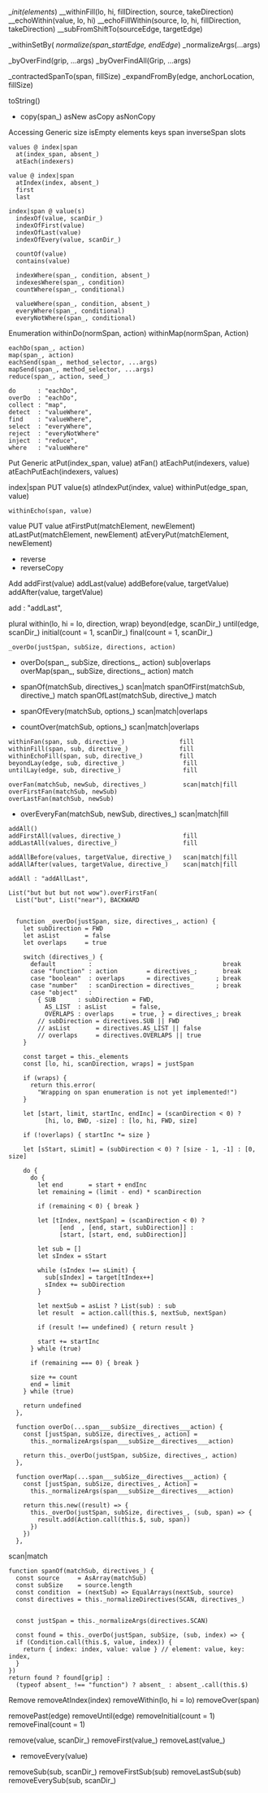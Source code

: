 __init(elements_)
__withinFill(lo, hi, fillDirection, source, takeDirection)
__echoWithin(value, lo, hi)
__echoFillWithin(source, lo, hi, fillDirection, takeDirection)
__subFromShiftTo(sourceEdge, targetEdge)

_withinSetBy(
_normalize(span_startEdge, endEdge_)
_normalizeArgs(...args)

_byOverFind(grip, ...args)
_byOverFindAll(Grip, ...args)

_contractedSpanTo(span, fillSize)
_expandFromBy(edge, anchorLocation, fillSize)


toString()

* copy(span_)
  asNew
  asCopy
  asNonCopy


Accessing
  Generic
    size
    isEmpty
    elements
    keys
    span
    inverseSpan
    slots

    values @ index|span
      at(index_span, absent_)
      atEach(indexers)

    value @ index|span
      atIndex(index, absent_)
      first
      last

    index|span @ value(s)
      indexOf(value, scanDir_)
      indexOfFirst(value)
      indexOfLast(value)
      indexOfEvery(value, scanDir_)

      countOf(value)
      contains(value)

      indexWhere(span_, condition, absent_)
      indexesWhere(span_, condition)
      countWhere(span_, conditional)

      valueWhere(span_, condition, absent_)
      everyWhere(span_, conditional)
      everyNotWhere(span_, conditional)

  Enumeration
    withinDo(normSpan, action)
    withinMap(normSpan, Action)

    eachDo(span_, action)
    map(span_, action)
    eachSend(span_, method_selector, ...args)
    mapSend(span_, method_selector, ...args)
    reduce(span_, action, seed_)

    do      : "eachDo",
    overDo  : "eachDo",
    collect : "map",
    detect  : "valueWhere",
    find    : "valueWhere",
    select  : "everyWhere",
    reject  : "everyNotWhere"
    inject  : "reduce",
    where   : "valueWhere"

Put
  Generic
    atPut(index_span, value)
    atFan()
    atEachPut(indexers, value)
    atEachPutEach(indexers, values)

  index|span PUT value(s)
    atIndexPut(index, value)
    withinPut(edge_span, value)

    withinEcho(span, value)

  value PUT value
   atFirstPut(matchElement, newElement)
   atLastPut(matchElement, newElement)
   atEveryPut(matchElement, newElement)


*   reverse
*   reverseCopy

Add
  addFirst(value)
  addLast(value)
  addBefore(value, targetValue)
  addAfter(value, targetValue)

  add    : "addLast",

  plural
    within(lo, hi = lo, direction, wrap)
    beyond(edge, scanDir_)
    until(edge, scanDir_)
    initial(count = 1, scanDir_)
    final(count = 1, scanDir_)

    _overDo(justSpan, subSize, directions, action)

*    overDo(span_, subSize, directions_, action)    sub|overlaps
    overMap(span_, subSize, directions_, action)   match

*    spanOf(matchSub, directives_)                   scan|match
    spanOfFirst(matchSub, directive_)               match
    spanOfLast(matchSub, directive_)                match

*    spanOfEvery(matchSub, options_)                 scan|match|overlaps
*    countOver(matchSub, options_)                   scan|match|overlaps

    withinFan(span, sub, directive_)               fill
    withinFill(span, sub, directive_)              fill
    withinEchoFill(span, sub, directive_)          fill
    beyondLay(edge, sub, directive_)                fill
    untilLay(edge, sub, directive_)                 fill

    overFan(matchSub, newSub, directives_)          scan|match|fill
    overFirstFan(matchSub, newSub)
    overLastFan(matchSub, newSub)
*    overEveryFan(matchSub, newSub, directives_)    scan|match|fill

    addAll()
    addFirstAll(values, directive_)                 fill
    addLastAll(values, directive_)                  fill

    addAllBefore(values, targetValue, directive_)   scan|match|fill
    addAllAfter(values, targetValue, directive_)    scan|match|fill

    addAll : "addAllLast",

    List("but but but not wow").overFirstFan(
      List("but", List("near"), BACKWARD


      function _overDo(justSpan, size, directives_, action) {
        let subDirection = FWD
        let asList       = false
        let overlaps     = true

        switch (directives_) {
          default         :                                    break
          case "function" : action        = directives_;       break
          case "boolean"  : overlaps      = directives_      ; break
          case "number"   : scanDirection = directives_      ; break
          case "object"   :
            { SUB      : subDirection = FWD,
              AS_LIST  : asList       = false,
              OVERLAPS : overlaps     = true, } = directives_; break
            // subDirection = directives.SUB || FWD
            // asList       = directives.AS_LIST || false
            // overlaps     = directives.OVERLAPS || true
        }

        const target = this._elements
        const [lo, hi, scanDirection, wraps] = justSpan

        if (wraps) {
          return this.error(
            "Wrapping on span enumeration is not yet implemented!")
        }

        let [start, limit, startInc, endInc] = (scanDirection < 0) ?
              [hi, lo, BWD, -size] : [lo, hi, FWD, size]

        if (!overlaps) { startInc *= size }

        let [sStart, sLimit] = (subDirection < 0) ? [size - 1, -1] : [0, size]

        do {
          do {
            let end       = start + endInc
            let remaining = (limit - end) * scanDirection

            if (remaining < 0) { break }

            let [tIndex, nextSpan] = (scanDirection < 0) ?
                  [end  , [end, start, subDirection]] :
                  [start, [start, end, subDirection]]

            let sub = []
            let sIndex = sStart

            while (sIndex !== sLimit) {
              sub[sIndex] = target[tIndex++]
              sIndex += subDirection
            }

            let nextSub = asList ? List(sub) : sub
            let result  = action.call(this.$, nextSub, nextSpan)

            if (result !== undefined) { return result }

            start += startInc
          } while (true)

          if (remaining === 0) { break }

          size += count
          end = limit
        } while (true)

        return undefined
      },

      function overDo(...span___subSize__directives___action) {
        const [justSpan, subSize, directives_, action] =
          this._normalizeArgs(span___subSize__directives___action)

        return this._overDo(justSpan, subSize, directives_, action)
      },

      function overMap(...span___subSize__directives___action) {
        const [justSpan, subSize, directives_, Action] = 
          this._normalizeArgs(span___subSize__directives___action)

        return this.new((result) => {
          this._overDo(justSpan, subSize, directives_, (sub, span) => {
            result.add(Action.call(this.$, sub, span))
          })
        })
      },


scan|match

    function spanOf(matchSub, directives_) {
      const source     = AsArray(matchSub)
      const subSize    = source.length
      const condition  = (nextSub) => EqualArrays(nextSub, source)
      const directives = this._normalizeDirectives(SCAN, directives_)


      const justSpan = this._normalizeArgs(directives.SCAN)

      const found = this._overDo(justSpan, subSize, (sub, index) => {
      if (Condition.call(this.$, value, index)) {
        return { index: index, value: value } // element: value, key: index,
      }
    })
    return found ? found[grip] :
      (typeof absent_ !== "function") ? absent_ : absent_.call(this.$)







Remove
  removeAtIndex(index)
  removeWithin(lo, hi = lo)
  removeOver(span)

  removePast(edge)
  removeUntil(edge)
  removeInitial(count = 1)
  removeFinal(count = 1)

  remove(value, scanDir_)
  removeFirst(value_)
  removeLast(value_)
*  removeEvery(value)

  removeSub(sub, scanDir_)
  removeFirstSub(sub)
  removeLastSub(sub)
  removeEverySub(sub, scanDir_)
